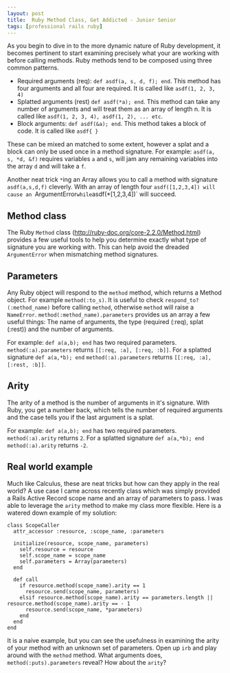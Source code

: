 ```yaml
---
layout: post
title:  Ruby Method Class, Get Addicted - Junior Senior
tags: [professional rails ruby]
---
```


As you begin to dive in to the more dynamic nature of Ruby development, it becomes pertinent to start examining precisely what your are working with before calling methods. Ruby methods tend to be composed using three common patterns. 

* Required arguments (req): `def asdf(a, s, d, f); end`. This method has four arguments and all four are required. It is called like `asdf(1, 2, 3, 4)`
* Splatted arguments (rest) `def asdf(*a); end`. This method can take any number of arguments and will treat them as an array of length n. It is called like `asdf(1, 2, 3, 4), asdf(1, 2), ... etc`.
* Block arguments: `def asdf(&a); end`. This method takes a block of code. It is called like `asdf{ }`

These can be mixed an matched to some extent, however a splat and a block can only be used once in a method signature. For example: `asdf(a, s, *d, &f)` requires variables `a` and `s`, will jam any remaining variables into the array `d` and will take a `f`.

Another neat trick `*`ing an Array allows you to call a method with signature `asdf(a,s,d,f)` cleverly. With an array of length four `asdf([1,2,3,4]) will cause an `ArgumentError` while `asdf(*[1,2,3,4])` will succeed.

## Method class

The Ruby `Method` class (http://ruby-doc.org/core-2.2.0/Method.html) provides a few useful tools to help you determine exactly what type of signature you are working with. This can help avoid the dreaded `ArgumentError` when mismatching method signatures.

## Parameters
Any Ruby object will respond to the `method` method, which returns a Method object. For example `method(:to_s)`. It is useful to check `respond_to?(:method_name)` before calling `method`, otherwise `method` will raise a `NameError`. `method(:method_name).parameters` provides us an array a few useful things: The name of arguments, the type (required (:req), splat (:rest)) and the number of arguments. 

For example: `def a(a,b); end` has two required parameters. `method(:a).parameters` returns `[[:req, :a], [:req, :b]]`. For a splatted signature `def a(a,*b); end` `method(:a).parameters` returns `[[:req, :a], [:rest, :b]]`.

## Arity
The arity of a method is the number of arguments in it's signature. With Ruby, you get a number back, which tells the number of required arguments and the case tells you if the last argument is a splat.

For example: `def a(a,b); end` has two required parameters. `method(:a).arity` returns `2`. For a splatted signature `def a(a,*b); end` `method(:a).arity` returns `-2`.
##

## Real world example
Much like Calculus, these are neat tricks but how can they apply in the real world? A use case I came across recently class which was simply provided a Rails Active Record scope name and an array of parameters to pass. I was able to leverage the `arity` method to make my class more flexible. Here is a watered down example of my solution:

```
class ScopeCaller
  attr_accessor :resource, :scope_name, :parameters
  
  initialize(resource, scope_name, parameters)
    self.resource = resource
    self.scope_name = scope_name
    self.parameters = Array(parameters)
  end

  def call
    if resource.method(scope_name).arity == 1
      resource.send(scope_name, parameters)
    elsif resource.method(scope_name).arity == parameters.length || resource.method(scope_name).arity == - 1
      resource.send(scope_name, *parameters)
    end
  end
end

```

It is a naive example, but you can see the usefulness in examining the arity of your method with an unknown set of parameters. Open up `irb` and play around with the `method` method. What arguments does, `method(:puts).parameters` reveal? How about the `arity`?
